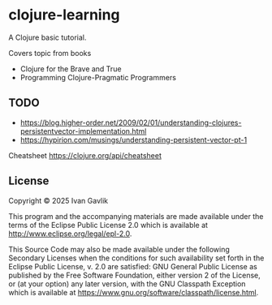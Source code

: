 # clojure-learning

A Clojure basic tutorial.

Covers topic from books
* Clojure for the Brave and True
* Programming Clojure-Pragmatic Programmers

## TODO
* https://blog.higher-order.net/2009/02/01/understanding-clojures-persistentvector-implementation.html
* https://hypirion.com/musings/understanding-persistent-vector-pt-1

Cheatsheet https://clojure.org/api/cheatsheet
## License

Copyright © 2025 Ivan Gavlik

This program and the accompanying materials are made available under the
terms of the Eclipse Public License 2.0 which is available at
http://www.eclipse.org/legal/epl-2.0.

This Source Code may also be made available under the following Secondary
Licenses when the conditions for such availability set forth in the Eclipse
Public License, v. 2.0 are satisfied: GNU General Public License as published by
the Free Software Foundation, either version 2 of the License, or (at your
option) any later version, with the GNU Classpath Exception which is available
at https://www.gnu.org/software/classpath/license.html.
